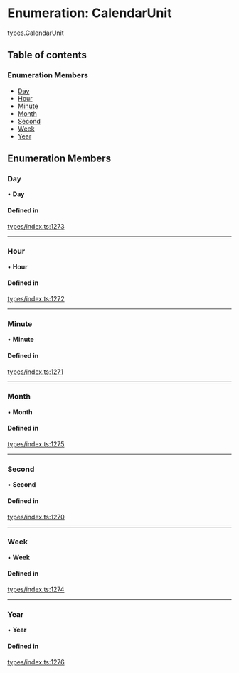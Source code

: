 # Enumeration: CalendarUnit

[types](../wiki/types).CalendarUnit

## Table of contents

### Enumeration Members

- [Day](../wiki/types.CalendarUnit#day)
- [Hour](../wiki/types.CalendarUnit#hour)
- [Minute](../wiki/types.CalendarUnit#minute)
- [Month](../wiki/types.CalendarUnit#month)
- [Second](../wiki/types.CalendarUnit#second)
- [Week](../wiki/types.CalendarUnit#week)
- [Year](../wiki/types.CalendarUnit#year)

## Enumeration Members

### Day

• **Day**

#### Defined in

[types/index.ts:1273](https://github.com/PolymathNetwork/polymesh-sdk/blob/299ce247/src/types/index.ts#L1273)

___

### Hour

• **Hour**

#### Defined in

[types/index.ts:1272](https://github.com/PolymathNetwork/polymesh-sdk/blob/299ce247/src/types/index.ts#L1272)

___

### Minute

• **Minute**

#### Defined in

[types/index.ts:1271](https://github.com/PolymathNetwork/polymesh-sdk/blob/299ce247/src/types/index.ts#L1271)

___

### Month

• **Month**

#### Defined in

[types/index.ts:1275](https://github.com/PolymathNetwork/polymesh-sdk/blob/299ce247/src/types/index.ts#L1275)

___

### Second

• **Second**

#### Defined in

[types/index.ts:1270](https://github.com/PolymathNetwork/polymesh-sdk/blob/299ce247/src/types/index.ts#L1270)

___

### Week

• **Week**

#### Defined in

[types/index.ts:1274](https://github.com/PolymathNetwork/polymesh-sdk/blob/299ce247/src/types/index.ts#L1274)

___

### Year

• **Year**

#### Defined in

[types/index.ts:1276](https://github.com/PolymathNetwork/polymesh-sdk/blob/299ce247/src/types/index.ts#L1276)
